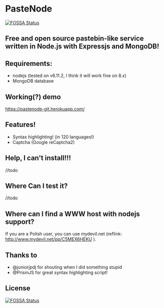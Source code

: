 # PasteNode
[![FOSSA Status](https://app.fossa.io/api/projects/git%2Bgithub.com%2Fartur9010%2Fpastenode.svg?type=shield)](https://app.fossa.io/projects/git%2Bgithub.com%2Fartur9010%2Fpastenode?ref=badge_shield)

## Free and open source pastebin-like service written in Node.js with Expressjs and MongoDB!

## Requirements:
- nodejs (tested on v6.11.2, I think it will work fine on 8.x)
- MongoDB database

## Working(?) demo
https://pastenode-git.herokuapp.com/

## Features!
- Syntax highlighting! (in 120 languages!)
- Captcha (Google reCaptcha2)

## Help, I can't install!!!
//todo

## Where Can I test it?
//todo

## Where can I find a WWW host with nodejs support?
If you are a Polish user, you can use mydevil.net (reflink: http://www.mydevil.net/pp/C5MEX6HEKU ).

## Thanks to
- @juniorjpdj for shouting when I did something stupid
- @PrismJS for great syntax highlighting script!


## License
[![FOSSA Status](https://app.fossa.io/api/projects/git%2Bgithub.com%2Fartur9010%2Fpastenode.svg?type=large)](https://app.fossa.io/projects/git%2Bgithub.com%2Fartur9010%2Fpastenode?ref=badge_large)